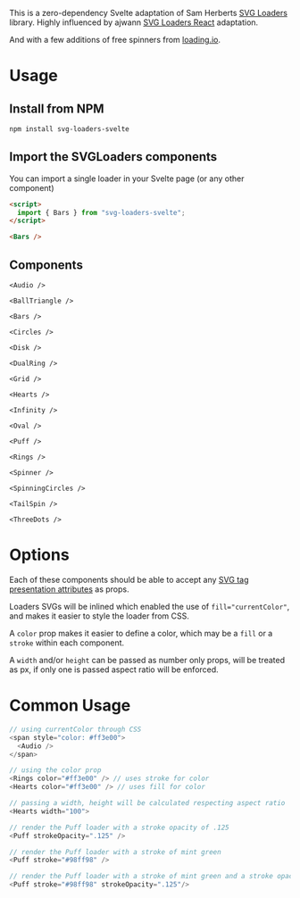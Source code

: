 This is a zero-dependency Svelte adaptation of Sam Herberts [SVG Loaders](https://github.com/SamHerbert/SVG-Loaders) library. Highly influenced by ajwann [SVG Loaders React](https://github.com/ajwann/svg-loaders-react) adaptation.

And with a few additions of free spinners from [loading.io](http://loading.io).

# Usage

## Install from NPM

```bash
npm install svg-loaders-svelte
```

## Import the SVGLoaders components

You can import a single loader in your Svelte page (or any other component)

```html
<script>
  import { Bars } from "svg-loaders-svelte";
</script>

<Bars />
```

## Components

`<Audio />`

`<BallTriangle />`

`<Bars />`

`<Circles />`

`<Disk />`

`<DualRing />`

`<Grid />`

`<Hearts />`

`<Infinity />`

`<Oval />`

`<Puff />`

`<Rings />`

`<Spinner />`

`<SpinningCircles />`

`<TailSpin />`

`<ThreeDots />`

# Options

Each of these components should be able to accept any [SVG tag presentation attributes](https://developer.mozilla.org/en-US/docs/Web/SVG/Attribute/Presentation) as props.

Loaders SVGs will be inlined which enabled the use of `fill="currentColor"`, and makes it easier to style the loader from CSS.

A `color` prop makes it easier to define a color, which may be a `fill` or a `stroke` within each component.

A `width` and/or `height` can be passed as number only props, will be treated as px, if only one is passed aspect ratio will be enforced.

# Common Usage

```Javascript
// using currentColor through CSS
<span style="color: #ff3e00">
  <Audio />
</span>

// using the color prop
<Rings color="#ff3e00" /> // uses stroke for color
<Hearts color="#ff3e00" /> // uses fill for color

// passing a width, height will be calculated respecting aspect ratio
<Hearts width="100">

// render the Puff loader with a stroke opacity of .125
<Puff strokeOpacity=".125" />

// render the Puff loader with a stroke of mint green
<Puff stroke="#98ff98" />

// render the Puff loader with a stroke of mint green and a stroke opactiy of .125
<Puff stroke="#98ff98" strokeOpacity=".125"/>
```
